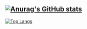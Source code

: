 [![Anurag's GitHub stats](https://github-readme-stats.vercel.app/api?username=immediately233)](https://github.com/anuraghazra/github-readme-stats)
---
[![Top Langs](https://github-readme-stats.vercel.app/api/top-langs/?username=immediately233&layout=compact)](https://github.com/anuraghazra/github-readme-stats)
<!--
**immediately233/immediately233** is a ✨ _special_ ✨ repository because its `README.md` (this file) appears on your GitHub profile.
摸鱼~
Here are some ideas to get you started:

- 🔭 I’m currently working on ...
- 🌱 I’m currently learning ...
- 👯 I’m looking to collaborate on ...
- 🤔 I’m looking for help with ...
- 💬 Ask me about ...
- 📫 How to reach me: ...
- 😄 Pronouns: ...
- ⚡ Fun fact: ...
-->

